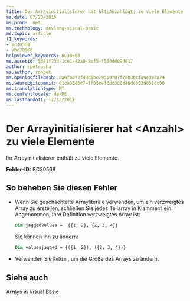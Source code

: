 ```yaml
---
title: Der Arrayinitialisierer hat &lt;Anzahl&gt; zu viele Elemente
ms.date: 07/20/2015
ms.prod: .net
ms.technology: devlang-visual-basic
ms.topic: article
f1_keywords:
- bc30568
- vbc30568
helpviewer_keywords: BC30568
ms.assetid: 5d81f73d-1ce1-42a0-8cf5-f564d6094617
author: rpetrusha
ms.author: ronpet
ms.openlocfilehash: 6a6fa072f48d5be79519707f20b3bcfa4e3e3a24
ms.sourcegitcommit: 01ea3686e74ff05e4f6de3d8d46dc603d051ec00
ms.translationtype: MT
ms.contentlocale: de-DE
ms.lasthandoff: 12/13/2017
---
```

# <a name="array-initializer-has-ltnumbergt-too-many-elements"></a>Der Arrayinitialisierer hat &lt;Anzahl&gt; zu viele Elemente
Ihr Arrayinitialisierer enthält zu viele Elemente.  
  
 **Fehler-ID:** BC30568  
  
## <a name="to-correct-this-error"></a>So beheben Sie diesen Fehler  
  
- Wenn Sie geschachtelte Arrayliterale verwenden, um ein verzweigtes Array zu erstellen, schließen Sie jedes Teilarray in Klammern ein. Angenommen, Ihre Definition verzweigtes Array ist:
 
  ```vb
  Dim jaggedValues =  {{1, 2}, {2, 3, 4}}
  ```
  Sie können ihn zu ändern:

  ```vb
  Dim valuesjagged = {({1, 2}), ({2, 3, 4})}
  ```    

-   Verwenden Sie `ReDim` , um die Größe des Arrays zu ändern.  

## <a name="see-also"></a>Siehe auch  
 [Arrays in Visual Basic](~/docs/visual-basic/programming-guide/language-features/arrays/index.md)
